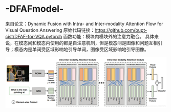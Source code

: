 # -DFAFmodel-
来自论文：Dynamic Fusion with Intra- and Inter-modality Attention Flow for Visual Question Answering
原始代码链接：https://github.com/bupt-cist/DFAF-for-VQA.pytorch
函数功能：模块内模块外的注意力融合。
具体来说，在模态间和模态内使用的都是自注意机制，但是模态间是图像和问题互相引导；模态内是单词受区域影响地引导单词，图像受区域影响地引导图像。

<img src="DFAF流程图.png">  
